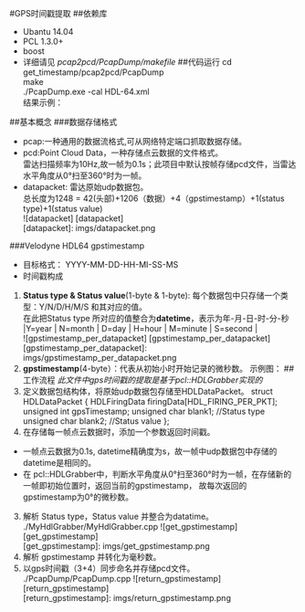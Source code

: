 #GPS时间戳提取
##依赖库
* Ubantu 14.04
* PCL 1.3.0+
* boost 
* 详细请见 *pcap2pcd/PcapDump/makefile*
##代码运行
cd get_timestamp/pcap2pcd/PcapDump  
make  
./PcapDump.exe -cal HDL-64.xml  
结果示例：  


##基本概念
###数据存储格式
* pcap:一种通用的数据流格式,可从网络特定端口抓取数据存储。
* pcd:Point Cloud Data，一种存储点云数据的文件格式。  
  雷达扫描频率为10Hz,故一帧为0.1s；此项目中默认按帧存储pcd文件，当雷达水平角度从0°扫至360°时为一帧。
* datapacket: 雷达原始udp数据包。  
  总长度为1248 = 42(头部)+1206（数据）+4（gpstimestamp）+1(status type)+1(status value)  
  ![datapacket] [datapacket]  
[datapacket]: imgs/datapacket.png

###Velodyne HDL64 gpstimestamp
* 目标格式： YYYY-MM-DD-HH-MI-SS-MS
* 时间戳构成  
1. **Status type & Status value**(1-byte & 1-byte): 每个数据包中只存储一个类型：Y/N/D/H/M/S 和其对应的值。  
  在此把Status type 所对应的值整合为**datetime**，表示为年-月-日-时-分-秒   
  |Y=year | N=month | D=day | H=hour | M=minute | S=second |  
![gpstimestamp_per_datapacket] [gpstimestamp_per_datapacket]  
[gpstimestamp_per_datapacket]: imgs/gpstimestamp_per_datapacket.png
2. **gpstimestamp**(4-byte）：代表从初始小时开始记录的微秒数。
示例图：
##工作流程
*此文件中gps时间戳的提取是基于pcl::HDLGrabber实现的*
1. 定义数据包结构体，将原始udp数据包存储至HDLDataPacket。
	struct HDLDataPacket
	{
		HDLFiringData firingData[HDL_FIRING_PER_PKT];
		unsigned int gpsTimestamp;
		unsigned char blank1; //Status type
		unsigned char blank2; //Status value
	};
2. 在存储每一帧点云数据时，添加一个参数返回时间戳。  
* 一帧点云数据为0.1s, datetime精确度为s，故一帧中udp数据包中存储的datetime是相同的。
* 在 pcl::HDLGrabber中，判断水平角度从0°扫至360°时为一帧，在存储新的一帧即初始位置时，返回当前的gpstimestamp，
  故每次返回的gpstimestamp为0°的微秒数。
3. 解析 Status type，Status value 并整合为datatime。  
./MyHdlGrabber/MyHdlGrabber.cpp
![get_gpstimestamp] [get_gpstimestamp]  
[get_gpstimestamp]: imgs/get_gpstimestamp.png
4. 解析 gpstimestamp 并转化为毫秒数。
5. 以gps时间戳（3+4）同步命名并存储pcd文件。  
./PcapDump/PcapDump.cpp
![return_gpstimestamp] [return_gpstimestamp]  
[return_gpstimestamp]: imgs/return_gpstimestamp.png
 
